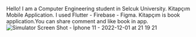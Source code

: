 Hello! I am a Computer Engineering student in Selcuk University.
Kitapçım Mobile Application.
I used Flutter - Firebase - Figma.
Kitapçım is book application.You can share comment and like book in app.
![Simulator Screen Shot - İphone 11 - 2022-12-01 at 21 19 21](https://user-images.githubusercontent.com/70198902/205130141-c451f7c1-2c5d-441d-b093-9be84376c888.png)
